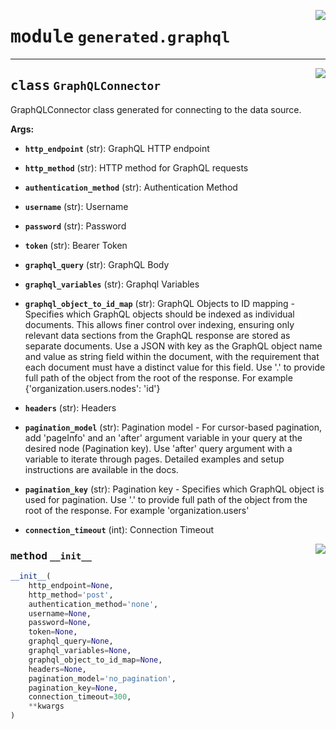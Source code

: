 <!-- markdownlint-disable -->

<a href="../../package/generated/graphql.py#L0"><img align="right" style="float:right;" src="https://img.shields.io/badge/-source-cccccc?style=flat-square"></a>

# <kbd>module</kbd> `generated.graphql`






---

<a href="../../package/generated/graphql.py#L14"><img align="right" style="float:right;" src="https://img.shields.io/badge/-source-cccccc?style=flat-square"></a>

## <kbd>class</kbd> `GraphQLConnector`
GraphQLConnector class generated for connecting to the data source. 



**Args:**
 


 - <b>`http_endpoint`</b> (str):  GraphQL HTTP endpoint 


 - <b>`http_method`</b> (str):  HTTP method for GraphQL requests 


 - <b>`authentication_method`</b> (str):  Authentication Method 


 - <b>`username`</b> (str):  Username 


 - <b>`password`</b> (str):  Password 


 - <b>`token`</b> (str):  Bearer Token 


 - <b>`graphql_query`</b> (str):  GraphQL Body 


 - <b>`graphql_variables`</b> (str):  Graphql Variables 


 - <b>`graphql_object_to_id_map`</b> (str):  GraphQL Objects to ID mapping 
        - Specifies which GraphQL objects should be indexed as individual documents. This allows finer control over indexing, ensuring only relevant data sections from the GraphQL response are stored as separate documents. Use a JSON with key as the GraphQL object name and value as string field within the document, with the requirement that each document must have a distinct value for this field. Use '.' to provide full path of the object from the root of the response. For example {'organization.users.nodes': 'id'} 


 - <b>`headers`</b> (str):  Headers 


 - <b>`pagination_model`</b> (str):  Pagination model 
        - For cursor-based pagination, add 'pageInfo' and an 'after' argument variable in your query at the desired node (Pagination key). Use 'after' query argument with a variable to iterate through pages. Detailed examples and setup instructions are available in the docs. 


 - <b>`pagination_key`</b> (str):  Pagination key 
        - Specifies which GraphQL object is used for pagination. Use '.' to provide full path of the object from the root of the response. For example 'organization.users' 


 - <b>`connection_timeout`</b> (int):  Connection Timeout 

<a href="../../package/generated/graphql.py#L51"><img align="right" style="float:right;" src="https://img.shields.io/badge/-source-cccccc?style=flat-square"></a>

### <kbd>method</kbd> `__init__`

```python
__init__(
    http_endpoint=None,
    http_method='post',
    authentication_method='none',
    username=None,
    password=None,
    token=None,
    graphql_query=None,
    graphql_variables=None,
    graphql_object_to_id_map=None,
    headers=None,
    pagination_model='no_pagination',
    pagination_key=None,
    connection_timeout=300,
    **kwargs
)
```









